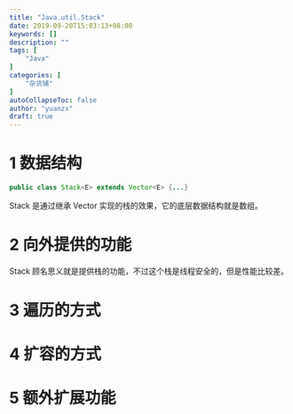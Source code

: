 ```yaml
---
title: "Java.util.Stack"
date: 2019-09-20T15:03:13+08:00
keywords: []
description: ""
tags: [
    "Java"
]
categories: [
    "杂货铺"
]
autoCollapseToc: false
author: "yuanzx"
draft: true
---
```


# 1 数据结构

```java
public class Stack<E> extends Vector<E> {...}
```

Stack 是通过继承 Vector 实现的栈的效果，它的底层数据结构就是数组。 

# 2 向外提供的功能

Stack 顾名思义就是提供栈的功能，不过这个栈是线程安全的，但是性能比较差。

# 3 遍历的方式



# 4 扩容的方式

# 5 额外扩展功能

